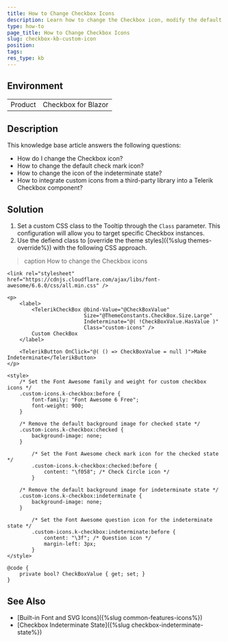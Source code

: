 ```yaml
---
title: How to Change Checkbox Icons
description: Learn how to change the Checkbox icon, modify the default check mark and indeterminate icons, and integrate third-party icons.
type: how-to
page_title: How to Change Checkbox Icons
slug: checkbox-kb-custom-icon
position: 
tags: 
res_type: kb
---
```


## Environment
<table>
	<tbody>
		<tr>
			<td>Product</td>
			<td>Checkbox for Blazor</td>
		</tr>
	</tbody>
</table>


## Description

This knowledge base article answers the following questions:

* How do I change the Checkbox icon?
* How to change the default check mark icon?
* How to change the icon of the indeterminate state?
* How to integrate custom icons from a third-party library into a Telerik Checkbox component?

## Solution
1. Set a custom CSS class to the Tooltip through the `Class` parameter. This configuration will allow you to target specific Checkbox instances.
2. Use the defiend class to [override the theme styles]({%slug themes-override%}) with the following CSS approach.

>caption How to change the Checkbox icons

````RAZOR
<link rel="stylesheet" href="https://cdnjs.cloudflare.com/ajax/libs/font-awesome/6.6.0/css/all.min.css" />

<p>
    <label>
        <TelerikCheckBox @bind-Value="@CheckBoxValue"
                         Size="@ThemeConstants.CheckBox.Size.Large"
                         Indeterminate="@( !CheckBoxValue.HasValue )"
                         Class="custom-icons" />
        Custom CheckBox
    </label>

    <TelerikButton OnClick="@( () => CheckBoxValue = null )">Make Indeterminate</TelerikButton>
</p>

<style>
    /* Set the Font Awesome family and weight for custom checkbox icons */
    .custom-icons.k-checkbox:before {
        font-family: "Font Awesome 6 Free";
        font-weight: 900;
    }

    /* Remove the default background image for checked state */
    .custom-icons.k-checkbox:checked {
        background-image: none;
    }

        /* Set the Font Awesome check mark icon for the checked state */
        .custom-icons.k-checkbox:checked:before {
            content: "\f058"; /* Check Circle icon */
        }

    /* Remove the default background image for indeterminate state */
    .custom-icons.k-checkbox:indeterminate {
        background-image: none;
    }

        /* Set the Font Awesome question icon for the indeterminate state */
        .custom-icons.k-checkbox:indeterminate:before {
            content: "\3f"; /* Question icon */
            margin-left: 3px;
        }
</style>

@code {
    private bool? CheckBoxValue { get; set; }
}
````

## See Also
* [Built-in Font and SVG Icons]({%slug common-features-icons%})
* [Checkbox Indeterminate State]({%slug checkbox-indeterminate-state%})

